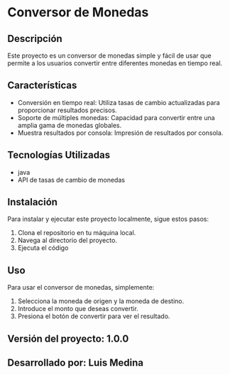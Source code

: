 # Conversor de Monedas

## Descripción
Este proyecto es un conversor de monedas simple y fácil de usar que permite a los usuarios convertir entre diferentes monedas en tiempo real.

## Características
- Conversión en tiempo real: Utiliza tasas de cambio actualizadas para proporcionar resultados precisos.
- Soporte de múltiples monedas: Capacidad para convertir entre una amplia gama de monedas globales.
- Muestra resultados por consola: Impresión de resultados por consola.

## Tecnologías Utilizadas
- java
- API de tasas de cambio de monedas

## Instalación
Para instalar y ejecutar este proyecto localmente, sigue estos pasos:
1. Clona el repositorio en tu máquina local.
2. Navega al directorio del proyecto.
3. Ejecuta el código

## Uso
Para usar el conversor de monedas, simplemente:
1. Selecciona la moneda de origen y la moneda de destino.
2. Introduce el monto que deseas convertir.
3. Presiona el botón de convertir para ver el resultado.

## Versión del proyecto: 1.0.0

## Desarrollado por: Luis Medina
